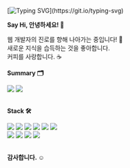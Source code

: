 [![Typing SVG](https://readme-typing-svg.demolab.com?font=Inter&weight=900&size=28&pause=1200&color=414141B8&vCenter=true&width=435&lines=wanna+be+a+web+developer.)](https://git.io/typing-svg)

**Say Hi, 안녕하세요! 👀** 

웹 개발자의 진로를 향해 나아가는 중입니다! 🎯  
새로운 지식을 습득하는 것을 좋아합니다.  
커피를 사랑합니다. ☕  



**Summary 🗂**  
<div>
<img src="https://github-readme-stats.vercel.app/api?username=eeuih&show_icons=true&theme=transparent" />
<img src="https://github-readme-stats.vercel.app/api/top-langs/?username=eeuih&exclude_repo=.github.io&layout=compact"  />
</div>  <br>



**Stack 🛠**  

<div>
<img src="https://img.shields.io/badge/html5-E34F26?style=for-the-badge&logo=html5&logoColor=white"> 
<img src="https://img.shields.io/badge/css-1572B6?style=for-the-badge&logo=css3&logoColor=white">
<img src="https://img.shields.io/badge/javascript-F7DF1E?style=for-the-badge&logo=javascript&logoColor=black">
<img src="https://img.shields.io/badge/react-61DAFB?style=for-the-badge&logo=react&logoColor=black">
<img src="https://img.shields.io/badge/redux-764ABC?style=for-the-badge&logo=redux&logoColor=white">
<img src="https://img.shields.io/badge/reactquery-FF4154?style=for-the-badge&logo=reactquery&logoColor=white">
</div>  

<div>
<img src="https://img.shields.io/badge/node.js-339933?style=for-the-badge&logo=Node.js&logoColor=white">
<img src="https://img.shields.io/badge/express-000000?style=for-the-badge&logo=express&logoColor=white">
<img src="https://img.shields.io/badge/mysql-4479A1?style=for-the-badge&logo=mysql&logoColor=white">
<img src="https://img.shields.io/badge/mongoDB-47A248?style=for-the-badge&logo=MongoDB&logoColor=white">
</div> <br>

**감사합니다. ☺**  
